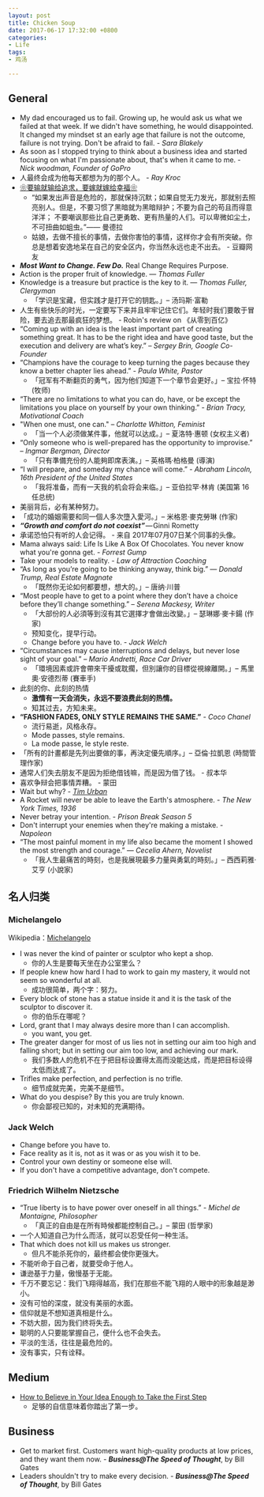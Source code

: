 ```yaml
---
layout: post
title: Chicken Soup
date: 2017-06-17 17:32:00 +0800
categories:
- Life
tags:
- 鸡汤

---
```


## General

- My dad encouraged us to fail. Growing up, he would ask us what we failed at that week. If we didn't have something, he would disappointed. It changed my mindset st an early age that failure is not the outcome, failure is not trying. Don't be afraid to fail. - *Sara Blakely*
- As soon as I stopped trying to think about a business idea and started focusing on what I'm passionate about, that's when it came to me. - *Nick woodman, Founder of GoPro*
- 人最终会成为他每天都想为为的那个人。 - *Ray Kroc*
- [❀要输就输给追求，要嫁就嫁给幸福❀](https://www.douban.com/group/topic/30664484/)
	- “如果发出声音是危险的，那就保持沉默；如果自觉无力发光，那就别去照亮别人。但是，不要习惯了黑暗就为黑暗辩护；不要为自己的苟且而得意洋洋； 不要嘲讽那些比自己更勇敢、更有热量的人们。可以卑微如尘土，不可扭曲如蛆虫。”—— 曼德拉
	- 姑娘，去做不擅长的事情，去做你害怕的事情，这样你才会有所突破。你总是想着安逸地呆在自己的安全区内，你当然永远也走不出去。 - 豆瓣网友
- ***Most Want to Change. Few Do.*** Real Change Requires Purpose.
- Action is the proper fruit of knowledge. ― *Thomas Fuller*
- Knowledge is a treasure but practice is the key to it.  — *Thomas Fuller, Clergyman*
	- 「学识是宝藏，但实践才是打开它的钥匙。」– 汤玛斯‧富勒
- 人生有些快乐的时光，一定要写下来并且牢牢记住它们。年轻时我们要敢于冒险，要去追去那最疯狂的梦想。 - Robin's review on 《从零到百亿》
- “Coming up with an idea is the least important part of creating something great. It has to be the right idea and have good taste, but the execution and delivery are what’s key.” – *Sergey Brin, Google Co-Founder*
- “Champions have the courage to keep turning the pages because they know a better chapter lies ahead.” - *Paula White, Pastor*
	- 「冠军有不断翻页的勇气，因为他们知道下一个章节会更好。」– 宝拉·怀特 (牧师)
- “There are no limitations to what you can do, have, or be except the limitations you place on yourself by your own thinking.” - *Brian Tracy, Motivational Coach*
- "When one must, one can." – *Charlotte Whitton, Feminist*
	- 「当一个人必须做某件事，他就可以达成。」– 夏洛特·惠顿 (女权主义者)
- “Only someone who is well-prepared has the opportunity to improvise.” – *Ingmar Bergman, Director*
	- 「只有準備充份的人能夠即席表演。」– 英格瑪·柏格曼 (導演)
- “I will prepare, and someday my chance will come.” - *Abraham Lincoln, 16th President of the United States*
	- 「我将准备，而有一天我的机会将会来临。」– 亚伯拉罕‧林肯 (美国第 16 任总统)
- 美丽背后，必有某种努力。 
- 「成功的婚姻需要和同一個人多次墮入愛河。」– 米格恩·麥克勞琳 (作家)
- ***“Growth and comfort do not coexist”*** — Ginni Rometty
- 承诺恐怕只有听的人会记得。 - 来自 2017年07月07日某个同事的头像。
- Mama always said: Life Is Like A Box Of Chocolates. You never know what you're gonna get. - *Forrest Gump*
- Take your models to reality. - *Law of Attraction Coaching*
- “As long as you’re going to be thinking anyway, think big.” — *Donald Trump, Real Estate Magnate*
	- 「既然你无论如何都要想，想大的。」– 唐纳‧川普
- “Most people have to get to a point where they don’t have a choice before they’ll change something.” – *Serena Mackesy, Writer*
	- 「大部份的人必須等到沒有其它選擇才會做出改變。」– 瑟琳娜‧麥卡鍚 (作家)
	- 预知变化，提早行动。
	- Change before you have to. - *Jack Welch*
- “Circumstances may cause interruptions and delays, but never lose sight of your goal.” – *Mario Andretti, Race Car Driver*
	- 「環境因素或許會帶來干擾或耽擱，但別讓你的目標從視線離開。」– 馬里奧‧安德烈蒂 (賽車手)
- 此刻的你、此刻的热情
	- **激情有一天会消失，永远不要浪费此刻的热情。**
	- 知其过去，方知未来。
- **“FASHION FADES, ONLY STYLE REMAINS THE SAME.”** - *Coco Chanel*
	- 流行易逝，风格永存。
	- Mode passes, style remains.
	- La mode passe, le style reste.
- 「所有的計畫都是先列出要做的事，再決定優先順序。」– 亞倫‧拉凱恩 (時間管理作家)
- 通常人们失去朋友不是因为拒绝借钱嘛，而是因为借了钱。 - 叔本华
- 喜欢争辩会把事情弄糟。 - 蒙田
- Wait but why?  - [*Tim Urban*](https://waitbutwhy.com/2014/05/life-weeks.html)
- A Rocket will never be able to leave the Earth's atmosphere. - *The New York Times, 1936*
- Never betray your intention. - *Prison Break Season 5*
- Don't interrupt your enemies when they're making a mistake. - *Napoleon*
- “The most painful moment in my life also became the moment I showed the most strength and courage.” — *Cecelia Ahern, Novelist*
	- 「我人生最痛苦的時刻，也是我展現最多力量與勇氣的時刻。」– 西西莉雅·艾亨 (小說家)


## 名人归类

### Michelangelo

Wikipedia：[Michelangelo](https://en.wikipedia.org/wiki/Michelangelo)

- I was never the kind of painter or sculptor who kept a shop.
	- 你的人生是要每天坐在办公室里么？
- If people knew how hard I had to work to gain my mastery, it would not seem so wonderful at all.
	- 成功很简单，两个字：努力。
- Every block of stone has a statue inside it and it is the task of the sculptor to discover it.
	- 你的伯乐在哪呢？
- Lord, grant that I may always desire more than I can accomplish.
	- you want, you get.
- The greater danger for most of us lies not in setting our aim too high and falling short; but in setting our aim too low, and achieving our mark.
	- 我们多数人的危机不在于把目标设置得太高而没能达成，而是把目标设得太低而达成了。
- Trifles make perfection, and perfection is no trifle.
	- 细节成就完美，完美不是细节。
- What do you despise? By this you are truly known.
	- 你会鄙视已知的，对未知的充满期待。

### Jack Welch

- Change before you have to.
- Face reality as it is, not as it was or as you wish it to be.
- Control your own destiny or someone else will.
- If you don't have a competitive advantage, don't compete.

### Friedrich Wilhelm Nietzsche

- “True liberty is to have power over oneself in all things.” - *Michel de Montaigne, Philosopher*
	- 「真正的自由是在所有時候都能控制自己。」– 蒙田 (哲學家)
- 一个人知道自己为什么而活，就可以忍受任何一种生活。
- That which does not kill us makes us stronger.
	- 但凡不能杀死你的，最终都会使你更强大。
- 不能听命于自己者，就要受命于他人。
- 谦逊基于力量，傲慢基于无能。
- 千万不要忘记：我们飞翔得越高，我们在那些不能飞翔的人眼中的形象越是渺小。
- 没有可怕的深度，就没有美丽的水面。
- 信仰就是不想知道真相是什么。
- 不妨大胆，因为我们终将失去。
- 聪明的人只要能掌握自己，便什么也不会失去。
- 平淡的生活，往往是最危险的。
- 没有事实，只有诠释。

## Medium

- [How to Believe in Your Idea Enough to Take the First Step](https://themission.co/bonus-how-to-believe-in-your-idea-enough-to-take-the-first-step-56a93cb0986b)
	- 足够的自信意味着你踏出了第一步。

## Business

- Get to market first. Customers want high-quality products at low prices, and they want them now. - ***Business@The Speed of Thought***, by Bill Gates
- Leaders shouldn't try to make every decision. - ***Business@The Speed of Thought***, by Bill Gates